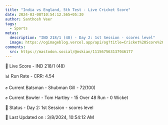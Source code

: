 ```yaml
---
title: "India vs England, 5th Test - Live Cricket Score"
date: 2024-03-08T10:54:12.565+05:30
author: Santhosh Veer
tags:
  - Sports
metas:
  description: "IND 218/1 (48) - Day 2: 1st Session - scores level"
  image: https://ogimageblog.vercel.app/api/og?title=Cricket%20Score%20%F0%9F%8F%8F
comments:
  src: https://mastodon.social/@mskian/111567563137946177
---
```


🔴 Live Score - IND 218/1 (48)  

📊 Run Rate - CRR: 4.54  

✊ Current Batsman - Shubman Gill - 72(100)  

✊ Current Bowler - Tom Hartley - 15 Over 48 Run - 0 Wicket  

📑 Status - Day 2: 1st Session - scores level

<!--more-->

📝 Last Updated on : 3/8/2024, 10:54:12 AM
